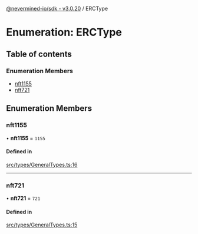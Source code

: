 [@nevermined-io/sdk - v3.0.20](../code-reference.md) / ERCType

# Enumeration: ERCType

## Table of contents

### Enumeration Members

- [nft1155](ERCType.md#nft1155)
- [nft721](ERCType.md#nft721)

## Enumeration Members

### nft1155

• **nft1155** = `1155`

#### Defined in

[src/types/GeneralTypes.ts:16](https://github.com/nevermined-io/sdk-js/blob/fda834d746a6bb5136bf84409374b98a30682055/src/types/GeneralTypes.ts#L16)

---

### nft721

• **nft721** = `721`

#### Defined in

[src/types/GeneralTypes.ts:15](https://github.com/nevermined-io/sdk-js/blob/fda834d746a6bb5136bf84409374b98a30682055/src/types/GeneralTypes.ts#L15)
